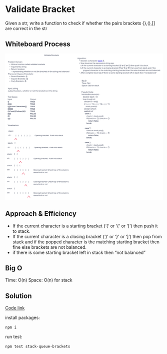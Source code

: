 # Validate Bracket

Given a str, write a function to check if whether the pairs brackets {},(),[] are correct in the str

## Whiteboard Process

![Validate Bracket](./stack-queue-brackets.png)

## Approach & Efficiency

- If the current character is a starting bracket (‘(‘ or ‘{‘ or ‘[‘) then push it to stack.
- If the current character is a closing bracket (‘)’ or ‘}’ or ‘]’) then pop from stack and if the popped character is the matching starting bracket then fine else brackets are not balanced.
- if there is some starting bracket left in stack then “not balanced”

## Big O

Time: O(n)
Space: O(n) for stack

## Solution

[Code link](./stack-queue-brackets.js)

install packages:

    npm i

run test:

    npm test stack-queue-brackets
